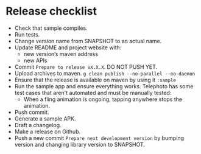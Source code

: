 # Release checklist

- Check that sample compiles.
- Run tests.
- Change version name from SNAPSHOT to an actual name.
- Update README and project website with:
    - new version’s maven address
    - new APIs
- Commit `Prepare to release vX.X.X`. DO NOT PUSH YET.
- Upload archives to maven.
  `g clean publish --no-parallel --no-daemon`
- Ensure that the release is available on maven by using it `:sample`
- Run the sample app and ensure everything works. Telephoto has some test cases that aren't automated and must be manually tested:
  - When a fling animation is ongoing, tapping anywhere stops the animation.
- Push commit.
- Generate a sample APK.
- Draft a changelog.
- Make a release on Github.
- Push a new commit `Prepare next development version` by bumping version and changing library version to SNAPSHOT.
